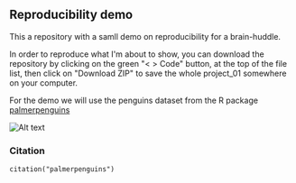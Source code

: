 ## Reproducibility demo

This a repository with a samll demo on reproducibility for a brain-huddle.

In order to reproduce what I'm about to show, you can download the repository by clicking on the green "< > Code" button,
at the top of the file list, then click on "Download ZIP" to save the whole project_01 somewhere on your computer.

For the demo we will use the penguins dataset from the R package [palmerpenguins](https://allisonhorst.github.io/palmerpenguins/)

![Alt text](https://allisonhorst.github.io/palmerpenguins/reference/figures/lter_penguins.png) 

### Citation

```{r}
citation("palmerpenguins")
```